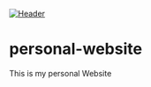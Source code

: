[![Header](https://raw.githubusercontent.com/nomandhoni-cs/personal-website/main/img/personal%20website.png "Header")](https://nomandhoni-cs.github.io/personal-website)


# personal-website
This is my personal Website
